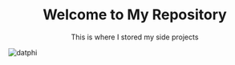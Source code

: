 <div align="center">
<h1 >Welcome to My Repository</h1>
<p>This is where I stored my side projects</p>
</div>
<p><img align="center" src="https://github-readme-stats.vercel.app/api/top-langs?username=phiquangdat&show_icons=true&locale=en&layout=compact" alt="datphi" /></p>
